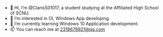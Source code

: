 - 👋 Hi, I’m @ClarisS01017, a student studying at the Affiliated High School of SCNU.
- 👀 I’m interested in OI, Windows App developing.
- 🌱 I’m currently learning Windows 10 Application development.
- 📫 You can reach me at 2318678921@qq.com

<!---
ClarisS01017/ClarisS01017 is a ✨ special ✨ repository because its `README.md` (this file) appears on your GitHub profile.
You can click the Preview link to take a look at your changes.
--->
